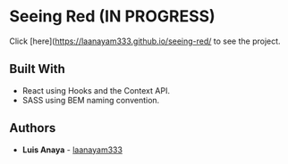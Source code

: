 # Seeing Red (IN PROGRESS)

Click [here](https://laanayam333.github.io/seeing-red/ to see the project.

## Built With

* React using Hooks and the Context API. 
* SASS using BEM naming convention.

## Authors

* **Luis Anaya** - [laanayam333](https://github.com/laanayam333)
